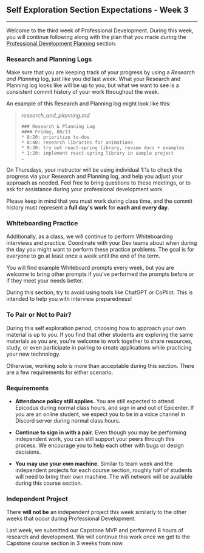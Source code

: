 ## Self Exploration Section Expectations - Week 3
---
Welcome to the third week of Professional Development. During this week, you will continue following along with the plan that you made during the [Professional Development Planning](https://full-time.learnhowtoprogram.com/capstone/capstone-week-1/professional-development---planning) section.


### Research and Planning Logs


Make sure that you are keeping track of your progress by using a *Research and Planning* log, just like you did last week. What your Research and Planning log looks like will be up to you, but what we want to see is a consistent commit history of your work throughout the week.


An example of this Research and Planning log might look like this:


>*research_and_planning.md*
>
>```
>### Research & Planning Log
>#### Friday, 08/13
>* 8:20: prioritize to-dos
>* 8:40: research libraries for animations
>* 9:30: try out react-spring library, review docs + examples
>* 1:20: implement react-spring library in sample project
>…
>```


On Thursdays, your instructor will be using individual 1:1s to check the progress via your Research and Planning log, and help you adjust your approach as needed. Feel free to bring questions to these meetings, or to ask for assistance during your professional development work.
 
Please keep in mind that you must work during class time, and the commit history must represent a **full day's work** for **each and every day**.


### Whiteboarding Practice


Additionally, as a class, we will continue to perform Whiteboarding interviews and practice. Coordinate with your Dev teams about when during the day you might want to perform these practice problems. The goal is for everyone to go at least once a week until the end of the term.


You will find example Whiteboard prompts every week, but you are welcome to bring other prompts if you've performed the prompts before or if they meet your needs better.


During this section, try to avoid using tools like ChatGPT or CoPilot. This is intended to help you with interview preparedness!


### To Pair or Not to Pair?


During this self exploration period, choosing how to approach your own material is up to you. If you find that other students are exploring the same materials as you are, you're welcome to work together to share resources, study, or even participate in pairing to create applications while practicing your new technology.


Otherwise, working solo is more than acceptable during this section. There are a few requirements for either scenario.


### Requirements


* **Attendance policy still applies.** You are still expected to attend Epicodus during normal class hours, and sign in and out of Epicenter. If you are an online student, we expect you to be in a voice channel in Discord server during normal class hours.


* **Continue to sign in with a pair.** Even though you may be performing independent work, you can still support your peers through this process. We encourage you to help each other with bugs or design decisions.


* **You may use your own machine.** Similar to team week and the independent projects for each course section, roughly half of  students will need to bring their own machine. The wifi network will be available during this course section.


### Independent Project


There **will not be** an independent project this week similarly to the other weeks that occur during Professional Development.

Last week, we submitted our Capstone MVP and performed 8 hours of research and development. We will continue this work once we get to the Capstone course section in 3 weeks from now.

